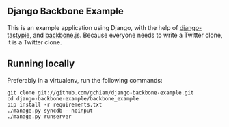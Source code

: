 Django Backbone Example
-----------------------

This is an example application using Django, with the help of [django-tastypie](https://github.com/toastdriven/django-tastypie), and [backbone.js](https://github.com/documentcloud/backbone). Because everyone needs to write a Twitter clone, it is a Twitter clone.


Running locally
---------------

Preferably in a virtualenv, run the following commands:

    git clone git://github.com/gchiam/django-backbone-example.git
    cd django-backbone-example/backbone_example
    pip install -r requirements.txt
    ./manage.py syncdb --noinput
    ./manage.py runserver
